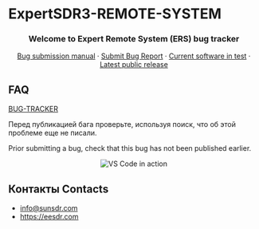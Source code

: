 # ExpertSDR3-REMOTE-SYSTEM
  <h3 align="center">Welcome to Expert Remote System (ERS) bug tracker</h3>
  <p align="center">  
    <a href="https://eesdr.com/en/software-en/bug-report">Bug submission manual</a>
    ·    
    <a href="https://github.com/ExpertSDR3/ExpertSDR3-REMOTE-SYSTEM/issues">Submit Bug Report</a>
    ·
    <a href="https://drive.google.com/drive/folders/1rGdy8YXEh0bCr_uK3Wk544aozkT3y3uO?usp=sharing" target="_blank">Current software in test</a>
    ·
    <a href="https://eesdr.com/en/software-en/expertsdr3-en" target="_blank">Latest public release</a>
  </p>
</p>

## FAQ
[BUG-TRACKER](https://github.com/ExpertSDR3/ExpertSDR3-REMOTE-SYSTEM/issues)

Перед публикацией бага проверьте, используя поиск, что об этой проблеме еще не писали.

Prior submitting a bug, check that this bug has not been published earlier.

<p align="center">
  <img alt="VS Code in action" src="https://i.imgur.com/xgD6L43.gif">
</p>

## Контакты Contacts
* info@sunsdr.com
* https://eesdr.com
